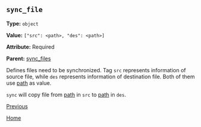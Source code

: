 `sync_file`
----------

**Type:** `object`

**Value:** `["src": <path>, "des": <path>]`

**Attribute:** Required

**Parent:** [sync_files](sync_files.md)

Defines files need to be synchronized. Tag `src` represents information of source file, while `des` represents information of destination file. Both of them use [path](path.md) as value.  

`sync` will copy file from [path](path.md) in `src` to [path](path.md) in `des`.  

[Previous](../sync.md)

[Home](../../index.md)